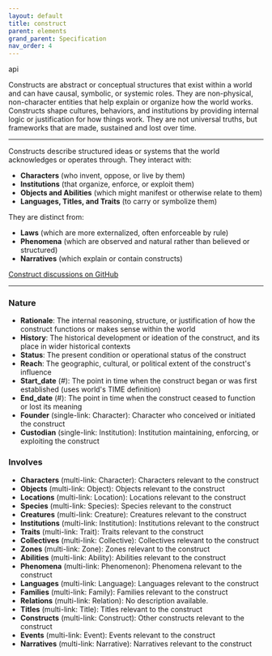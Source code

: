```yaml
---
layout: default
title: construct
parent: elements
grand_parent: Specification
nav_order: 4
---
```

<span class="material-symbols-outlined">api</span>


Constructs are abstract or conceptual structures that exist within a world and can have causal, symbolic, or systemic roles.
They are non-physical, non-character entities that help explain or organize how the world works. Constructs shape cultures, behaviors, and institutions by providing internal logic or justification for how things work. They are not universal truths, but frameworks that are made, sustained and lost over time.

--- 
  
Constructs describe structured ideas or systems that the world acknowledges or operates through. They interact with:

- **Characters** (who invent, oppose, or live by them)
- **Institutions** (that organize, enforce, or exploit them)
- **Objects and Abilities** (which might manifest or otherwise relate to them)
- **Languages, Titles, and Traits** (to carry or symbolize them)

They are distinct from:

- **Laws** (which are more externalized, often enforceable by rule)
- **Phenomena** (which are observed and natural rather than believed or structured)
- **Narratives** (which explain or contain constructs)

[Construct discussions on GitHub](https://github.com/OnlyWorlds/OnlyWorlds/discussions/categories/construct)

---
### Nature
- **Rationale**: The internal reasoning, structure, or justification of how the construct functions or makes sense within the world
- **History**: The historical development or ideation of the construct, and its place in wider historical contexts
- **Status**: The present condition or operational status of the construct
- **Reach**: The geographic, cultural, or political extent of the construct's influence
- **Start_date** (#): The point in time when the construct began or was first established (uses world's TIME definition)
- **End_date** (#): The point in time when the construct ceased to function or lost its meaning
- **Founder** (single-link: Character): Character who conceived or initiated the construct
- **Custodian** (single-link: Institution): Institution maintaining, enforcing, or exploiting the construct

### Involves
- **Characters** (multi-link: Character): Characters relevant to the construct
- **Objects** (multi-link: Object): Objects relevant to the construct
- **Locations** (multi-link: Location): Locations relevant to the construct
- **Species** (multi-link: Species): Species relevant to the construct
- **Creatures** (multi-link: Creature): Creatures relevant to the construct
- **Institutions** (multi-link: Institution): Institutions relevant to the construct
- **Traits** (multi-link: Trait): Traits relevant to the construct
- **Collectives** (multi-link: Collective): Collectives relevant to the construct
- **Zones** (multi-link: Zone): Zones relevant to the construct
- **Abilities** (multi-link: Ability): Abilities relevant to the construct
- **Phenomena** (multi-link: Phenomenon): Phenomena relevant to the construct
- **Languages** (multi-link: Language): Languages relevant to the construct
- **Families** (multi-link: Family): Families relevant to the construct
- **Relations** (multi-link: Relation): No description available.
- **Titles** (multi-link: Title): Titles relevant to the construct
- **Constructs** (multi-link: Construct): Other constructs relevant to the construct
- **Events** (multi-link: Event): Events relevant to the construct
- **Narratives** (multi-link: Narrative): Narratives relevant to the construct

